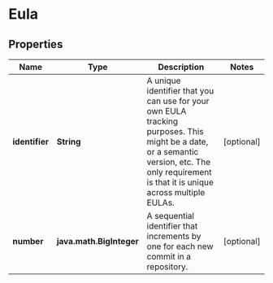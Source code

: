 
# Eula

## Properties
Name | Type | Description | Notes
------------ | ------------- | ------------- | -------------
**identifier** | **String** | A unique identifier that you can use for your own EULA tracking purposes. This might be a date, or a semantic version, etc. The only requirement is that it is unique across multiple EULAs. |  [optional]
**number** | **java.math.BigInteger** | A sequential identifier that increments by one for each new commit in a repository. |  [optional]



